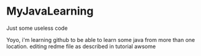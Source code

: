 # MyJavaLearning
Just some useless code

Yoyo, 
i'm learning github to be able to learn some java from more than one location.
editing redme file as described in tutorial
awsome
